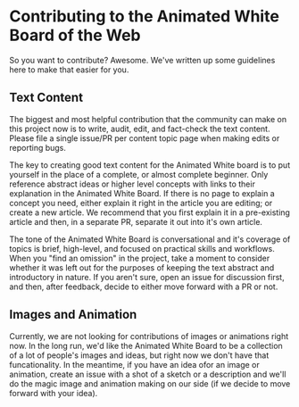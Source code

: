 # Contributing to the Animated White Board of the Web

So you want to contribute? Awesome. We've written up some guidelines here to make that easier for you.

## Text Content

The biggest and most helpful contribution that the community can make on this project now is to write, audit, edit, and fact-check the text content. Please file a single issue/PR per content topic page when making edits or reporting bugs.

The key to creating good text content for the Animated White board is to put yourself in the place of a complete, or almost complete beginner. Only reference abstract ideas or higher level concepts with links to their explanation in the Animated White Board. If there is no page to explain a concept you need, either explain it right in the article you are editing; or create a new article. We recommend that you first explain it in a pre-existing article and then, in a separate PR, separate it out into it's own article.

The tone of the Animated White Board is conversational and it's coverage of topics is brief, high-level, and focused on practical skills and workflows. When you "find an omission" in the project, take a moment to consider whether it was left out for the purposes of keeping the text abstract and introductory in nature. If you aren't sure, open an issue for discussion first, and then, after feedback, decide to either move forward with a PR or not.

## Images and Animation

Currently, we are not looking for contributions of images or animations right now. In the long run, we'd like the Animated White Board to be a collection of a lot of people's images and ideas, but right now we don't have that funcationality. In the meantime, if you have an idea ofor an image or animation, create an issue with a shot of a sketch or a description and we'll do the magic image and animation making on our side (if we decide to move forward with your idea).

